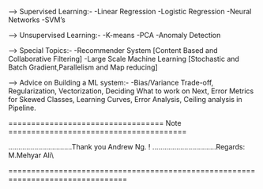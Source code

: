 --> Supervised Learning:-
-Linear Regression
-Logistic Regression
-Neural Networks
-SVM’s

--> Unsupervised Learning:-
-K-means
-PCA
-Anomaly Detection

--> Special Topics:-
-Recommender System [Content Based and Collaborative Filtering]
-Large Scale Machine Learning [Stochastic and Batch Gradient,Parallelism and Map reducing]

--> Advice on Building a ML system:-
-Bias/Variance Trade-off, Regularization, Vectorization, Deciding What to work on Next,
 Error Metrics for Skewed Classes, Learning Curves, Error Analysis, Ceiling analysis in Pipeline.


================================== Note =======================================

................................Thank you Andrew Ng. !
................................Regards: M.Mehyar Ali\

================================================================================
